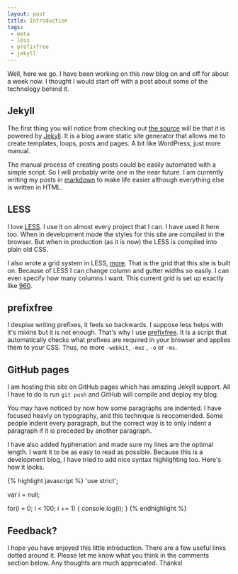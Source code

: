 ```yaml
---
layout: post
title: Introduction
tags:
 - meta
 - less
 - prefixfree
 - jekyll
---
```


Well, here we go. I have been working on this new blog on and off for about a week now. I thought I would start off with a post about some of the technology behind it.

## Jekyll

The first thing you will notice from checking out [the source](https://github.com/Wolfy87/wolfy87.github.com) will be that it is powered by [Jekyll](https://github.com/mojombo/jekyll). It is a blog aware static site generator that allows me to create templates, loops, posts and pages. A bit like WordPress, just more manual.

The manual process of creating posts could be easily automated with a simple script. So I will probably write one in the near future. I am currently writing my posts in [markdown](http://daringfireball.net/projects/markdown/) to make life easier although everything else is written in HTML.

## LESS

I love [LESS](http://lesscss.org/). I use it on almost every project that I can. I have used it here too. When in development mode the styles for this site are compiled in the browser. But when in production (as it is now) the LESS is compiled into plain old CSS.

I also wrote a grid system in LESS, [more](https://github.com/Wolfy87/more). That is the grid that this site is built on. Because of LESS I can change column and gutter widths so easily. I can even specify how many columns I want. This current grid is set up exactly like [960](http://960.gs/).

## prefixfree

I despise writing prefixes, it feels so backwards. I suppose less helps with it's mixins but it is not enough. That's why I use [prefixfree](https://github.com/LeaVerou/prefixfree). It is a script that automatically checks what prefixes are required in your browser and applies them to your CSS. Thus, no more `-webkit`, `-moz` , `-o` or `-ms`.

## GitHub pages

I am hosting this site on GitHub pages which has amazing Jekyll support. All I have to do is run `git push` and GitHub will compile and deploy my blog.

You may have noticed by now how some paragraphs are indented. I have focused heavly on typography, and this technique is reccomended. Some people indent every paragraph, but the correct way is to only indent a paragraph if it is preceded by another paragraph.

I have also added hyphenation and made sure my lines are the optimal length. I want it to be as easy to read as possible. Because this is a development blog, I have tried to add nice syntax highlighting too. Here's how it looks.

{% highlight javascript %}
'use strict';

var i = null;

for(i = 0; i < 100; i += 1) {
	console.log(i);
}
{% endhighlight %}

## Feedback?

I hope you have enjoyed this little introduction. There are a few useful links dotted around it. Please let me know what you think in the comments section below. Any thoughts are much appreciated. Thanks!
